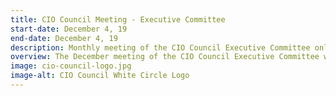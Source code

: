 ```yaml
---
title: CIO Council Meeting - Executive Committee
start-date: December 4, 19
end-date: December 4, 19
description: Monthly meeting of the CIO Council Executive Committee only.
overview: The December meeting of the CIO Council Executive Committee will be held from 3-430pm at GSA Headquarters at 1800 F St. NW, Washington, DC.
image: cio-council-logo.jpg
image-alt: CIO Council White Circle Logo
---
```

